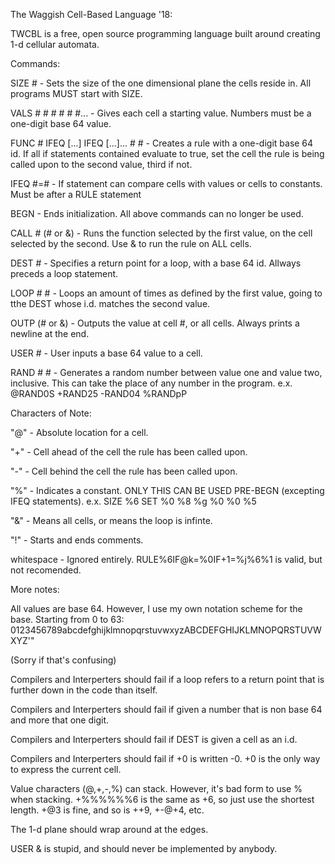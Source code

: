 The Waggish Cell-Based Language '18:

TWCBL is a free, open source programming language built around creating 1-d cellular automata.

Commands:

SIZE #                              -  Sets the size of the one dimensional plane the cells reside in. All programs MUST start with SIZE.

VALS # # # # # #...                 -  Gives each cell a starting value. Numbers must be a one-digit base 64 value.

FUNC # IFEQ [...] IFEQ [...]... # # -  Creates a rule with a one-digit base 64 id. If all if statements contained evaluate to true, set the cell the rule is being called upon to the second value, third if not.

IFEQ #=#                            -  If statement can compare cells with values or cells to constants. Must be after a RULE statement

BEGN                                -  Ends initialization. All above commands can no longer be used.

CALL # (# or &)                     -  Runs the function selected by the first value, on the cell selected by the second. Use & to run the rule on ALL cells.

DEST #                              -  Specifies a return point for a loop, with a base 64 id. Allways preceds a loop statement.

LOOP # #                            -  Loops an amount of times as defined by the first value, going to tthe DEST whose i.d. matches the second value.

OUTP (# or &)                       -  Outputs the value at cell #, or all cells. Always prints a newline at the end.

USER #                              -  User inputs a base 64 value to a cell.

RAND # #                            -  Generates a random number between value one and value two, inclusive. This can take the place of any number in the  program. e.x. @RAND0S +RAND25 -RAND04 %RANDpP

Characters of Note:

"@"                                 -  Absolute location for a cell.

"+"                                 -  Cell ahead of the cell the rule has been called upon.

"-"                                 -  Cell behind the cell the rule has been called upon.

"%"                                 -  Indicates a constant. ONLY THIS CAN BE USED PRE-BEGN (excepting IFEQ statements). e.x. SIZE %6 SET %0 %8 %g %0 %0 %5

"&"                                 -  Means all cells, or means the loop is infinte.

"!"                                 -  Starts and ends comments.

whitespace                          -  Ignored entirely. RULE%6IF@k=%0IF+1=%j%6%1 is valid, but not recomended.

More notes:

All values are base 64. However, I use my own notation scheme for the base. Starting from 0 to 63: 0123456789abcdefghijklmnopqrstuvwxyzABCDEFGHIJKLMNOPQRSTUVWXYZ'"

(Sorry if that's confusing)

Compilers and Interperters should fail if a loop refers to a return point that is further down in the code than itself.

Compilers and Interperters should fail if given a number that is non base 64 and more that one digit.

Compilers and Interperters should fail if DEST is given a cell as an i.d.

Compilers and Interperters should fail if +0 is written -0. +0 is the only way to express the current cell.

Value characters (@,+,-,%) can stack. However, it's bad form to use % when stacking. +%%%%%%6 is the same as +6, so just use the shortest length. +@3 is fine, and so is ++9, +-@+4, etc.

The 1-d plane should wrap around at the edges.

USER & is stupid, and should never be implemented by anybody.
